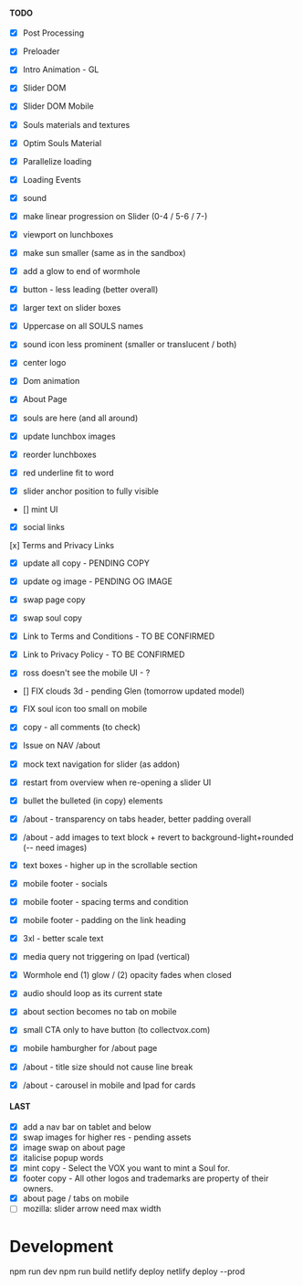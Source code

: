 #### TODO

- [x] Post Processing
- [x] Preloader
- [x] Intro Animation - GL
- [x] Slider DOM
- [x] Slider DOM Mobile
- [x] Souls materials and textures
- [x] Optim Souls Material
- [x] Parallelize loading
- [x] Loading Events

- [x] sound

- [x] make linear progression on Slider (0-4 / 5-6 / 7-)

- [x] viewport on lunchboxes
- [x] make sun smaller (same as in the sandbox)
- [x] add a glow to end of wormhole

- [x] button - less leading (better overall)
- [x] larger text on slider boxes
- [x] Uppercase on all SOULS names
- [x] sound icon less prominent (smaller or translucent / both)
- [x] center logo
- [x] Dom animation

- [x] About Page

- [x] souls are here (and all around)
- [x] update lunchbox images
- [x] reorder lunchboxes

- [x] red underline fit to word
- [x] slider anchor position to fully visible
- [] mint UI
- [x] social links

[x] Terms and Privacy Links

- [x] update all copy - PENDING COPY
- [x] update og image - PENDING OG IMAGE

- [x] swap page copy
- [x] swap soul copy
- [x] Link to Terms and Conditions - TO BE CONFIRMED
- [x] Link to Privacy Policy - TO BE CONFIRMED

- [x] ross doesn't see the mobile UI - ?
- [] FIX clouds 3d - pending Glen (tomorrow updated model)
- [x] FIX soul icon too small on mobile

- [x] copy - all comments (to check)
- [x] Issue on NAV /about

- [x] mock text navigation for slider (as addon)

- [x] restart from overview when re-opening a slider UI
- [x] bullet the bulleted (in copy) elements

- [x] /about - transparency on tabs header, better padding overall
- [x] /about - add images to text block + revert to background-light+rounded (-- need images)

- [x] text boxes - higher up in the scrollable section
- [x] mobile footer - socials
- [x] mobile footer - spacing terms and condition
- [x] mobile footer - padding on the link heading

- [x] 3xl - better scale text
- [x] media query not triggering on Ipad (vertical)

- [x] Wormhole end (1) glow / (2) opacity fades when closed

- [x] audio should loop as its current state

- [x] about section becomes no tab on mobile
- [x] small CTA only to have button (to collectvox.com)
- [x] mobile hamburgher for /about page
- [x] /about - title size should not cause line break
- [x] /about - carousel in mobile and Ipad for cards

#### LAST

- [x] add a nav bar on tablet and below
- [x] swap images for higher res - pending assets
- [x] image swap on about page
- [x] italicise popup words
- [x] mint copy - Select the VOX you want to mint a Soul for.
- [x] footer copy - All other logos and trademarks are property of their owners.
- [x] about page / tabs on mobile
- [ ] mozilla: slider arrow need max width

# Development

npm run dev
npm run build
netlify deploy
netlify deploy --prod
